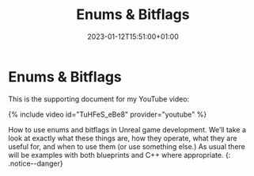 ﻿---
title: "Enums & Bitflags"

date: 2023-01-12T15:51:00+01:00
last_modified_at:  2023-01-12T15:51:00+01:00

#permalink: /unreal/enums

categories:
- unreal

tags:
- Unreal Engine

---

# Enums & Bitflags
This is the supporting document for my YouTube video:

{% include video id="TuHFeS_eBe8" provider="youtube" %}

How to use enums and bitflags in Unreal game development.
We’ll take a look at exactly what these things are, how they operate, 
what they are useful for, and when to use them (or use something else.)
As usual there will be examples with both blueprints and C++ where appropriate.
{: .notice--danger}


[jekyll-docs]: https://jekyllrb.com/docs/home
[jekyll-gh]:   https://github.com/jekyll/jekyll
[jekyll-talk]: https://talk.jekyllrb.com/
